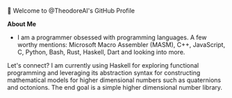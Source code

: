 👋 Welcome to @TheodoreAI's GitHub Profile

**About Me**

- I am a programmer obsessed with programming languages. A few worthy mentions: Microsoft Macro Assembler (MASM), C++, JavaScript, C, Python, Bash, Rust, Haskell, Dart and looking into more. 

Let's connect? I am currently using Haskell for exploring functional programming and leveraging its abstraction syntax for constructing mathematical models for higher dimensional numbers such as quaternions and octonions. The end goal is a simple higher dimensional number library.

<!---
TheodoreAI/TheodoreAI is a ✨ special ✨ repository because its `README.md` (this file) appears on your GitHub profile.
You can click the Preview link to take a look at your changes.
--->

